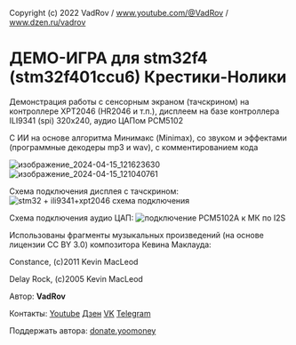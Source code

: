 Copyright (c) 2022 VadRov / www.youtube.com/@VadRov / www.dzen.ru/vadrov

# ДЕМО-ИГРА для stm32f4 (stm32f401ccu6) Крестики-Нолики

Демонстрация работы с сенсорным экраном (тачскрином) на контроллере XPT2046 (HR2046 и т.п.), дисплеем на базе контроллера ILI9341 (spi) 320х240, аудио ЦАПом PCM5102
  
С ИИ на основе алгоритма Минимакс (Minimax), cо звуком и эффектами (программные декодеры mp3 и wav), c комментированием кода

![изображение_2024-04-15_121623630](https://github.com/vadrov/stm32-TicTakToe-Game-xpt2046-pcm5102a-ili9341-mp3-wav/assets/111627147/f5e05a38-885b-4f03-86ec-eeb1af867adc)
![изображение_2024-04-15_121040761](https://github.com/vadrov/stm32-TicTakToe-Game-xpt2046-pcm5102a-ili9341-mp3-wav/assets/111627147/132be8c5-8505-4514-ac57-b243ea19aaf4)

Схема подключения дисплея с тачскрином:
![stm32 + ili9341+xpt2046 схема подключения](https://user-images.githubusercontent.com/111627147/211880060-12eb392f-d982-4026-aa97-a971dd6c6dfe.jpg)

Схема подключения аудио ЦАП:
![подключение PCM5102A к МК по I2S](https://user-images.githubusercontent.com/111627147/211880482-a84e0d50-aec9-43e3-8459-ae85eaa4b9b2.jpg)

Использованы фрагменты музыкальных произведений (на основе лицензии CC BY 3.0) композитора Кевина Маклауда:

Constance,  (с)2011 Kevin MacLeod

Delay Rock, (с)2005 Kevin MacLeod

Автор: **VadRov**

Контакты: [Youtube](https://www.youtube.com/@VadRov) [Дзен](https://dzen.ru/vadrov) [VK](https://vk.com/vadrov) [Telegram](https://t.me/vadrov_channel)

Поддержать автора: [donate.yoomoney](https://yoomoney.ru/to/4100117522443917)
